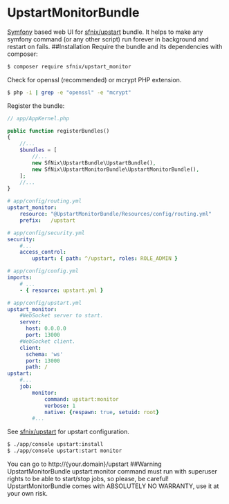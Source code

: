 # UpstartMonitorBundle
[Symfony](http://symfony.com/what-is-symfony) based web UI for [sfnix/upstart](https://github.com/tarasbogach/UpstartBundle) bundle.
It helps to make any symfony command (or any other script) run forever in background and restart on fails.
##Installation
Require the bundle and its dependencies with composer:
```bash
$ composer require sfnix/upstart_monitor
```
Check for openssl (recommended) or mcrypt PHP extension.
```bash
$ php -i | grep -e "openssl" -e "mcrypt"
```
Register the bundle:
```php
// app/AppKernel.php

public function registerBundles()
{
    //...
    $bundles = [
        //...
        new SfNix\UpstartBundle\UpstartBundle(),
        new SfNix\UpstartMonitorBundle\UpstartMonitorBundle(),
    ];
    //...
}
```
```yml
# app/config/routing.yml
upstart_monitor:
    resource: "@UpstartMonitorBundle/Resources/config/routing.yml"
    prefix:   /upstart 
```
```yml
# app/config/security.yml
security:
    #...
    access_control:
        upstart: { path: ^/upstart, roles: ROLE_ADMIN }
```
```yml
# app/config/config.yml
imports:
    # ...
    - { resource: upstart.yml }
```
```yml
# app/config/upstart.yml
upstart_monitor:
    #WebSocket server to start.
    server:
      host: 0.0.0.0
      port: 13000
    #WebSocket client.
    client:
      schema: 'ws'
      port: 13000
      path: /
upstart:
    #...
    job:
        monitor:
            command: upstart:monitor
            verbose: 1
            native: {respawn: true, setuid: root}
        #...
```
See [sfnix/upstart](https://github.com/tarasbogach/UpstartBundle) for upstart configuration.
```bash
$ ./app/console upstart:install
$ ./app/console upstart:start monitor
```
You can go to http://{your.domain}/upstart
##Warning
UpstartMonitorBundle upstart:monitor command must run with superuser rights to be able to start/stop jobs, so please, be careful!
UpstartMonitorBundle comes with ABSOLUTELY NO WARRANTY, use it at your own risk.